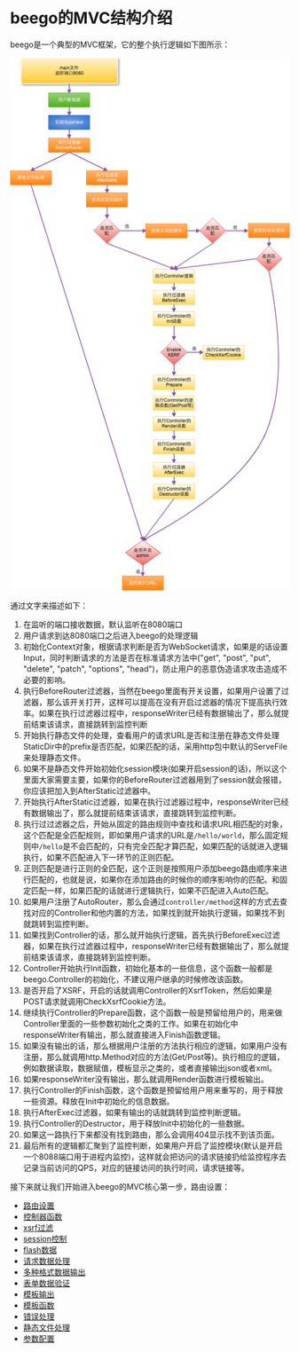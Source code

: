 # beego的MVC结构介绍
beego是一个典型的MVC框架，它的整个执行逻辑如下图所示：

![](../images/detail.png)

通过文字来描述如下：

1. 在监听的端口接收数据，默认监听在8080端口
2. 用户请求到达8080端口之后进入beego的处理逻辑
3. 初始化Context对象，根据请求判断是否为WebSocket请求，如果是的话设置Input，同时判断请求的方法是否在标准请求方法中("get", "post", "put", "delete", "patch", "options", "head")，防止用户的恶意伪造请求攻击造成不必要的影响。
4. 执行BeforeRouter过滤器，当然在beego里面有开关设置，如果用户设置了过滤器，那么该开关打开，这样可以提高在没有开启过滤器的情况下提高执行效率。如果在执行过滤器过程中，responseWriter已经有数据输出了，那么就提前结束该请求，直接跳转到监控判断
5. 开始执行静态文件的处理，查看用户的请求URL是否和注册在静态文件处理StaticDir中的prefix是否匹配，如果匹配的话，采用http包中默认的ServeFile来处理静态文件。
6. 如果不是静态文件开始初始化session模块(如果开启session的话)，所以这个里面大家需要主要，如果你的BeforeRouter过滤器用到了session就会报错，你应该把加入到AfterStatic过滤器中。
7. 开始执行AfterStatic过滤器，如果在执行过滤器过程中，responseWriter已经有数据输出了，那么就提前结束该请求，直接跳转到监控判断。
8. 执行过过滤器之后，开始从固定的路由规则中查找和请求URL相匹配的对象，这个匹配是全匹配规则，即如果用户请求的URL是`/hello/world`，那么固定规则中`/hello`是不会匹配的，只有完全匹配才算匹配，如果匹配的话就进入逻辑执行，如果不匹配进入下一环节的正则匹配。
9. 正则匹配是进行正则的全匹配，这个正则是按照用户添加beego路由顺序来进行匹配的，也就是说，如果你在添加路由的时候你的顺序影响你的匹配。和固定匹配一样，如果匹配的话就进行逻辑执行，如果不匹配进入Auto匹配。
10. 如果用户注册了AutoRouter，那么会通过`controller/method`这样的方式去查找对应的Controller和他内置的方法，如果找到就开始执行逻辑，如果找不到就跳转到监控判断。
11. 如果找到Controller的话，那么就开始执行逻辑，首先执行BeforeExec过滤器，如果在执行过滤器过程中，responseWriter已经有数据输出了，那么就提前结束该请求，直接跳转到监控判断。
12. Controller开始执行Init函数，初始化基本的一些信息，这个函数一般都是beego.Controller的初始化，不建议用户继承的时候修改该函数。
13. 是否开启了XSRF，开启的话就调用Controller的XsrfToken，然后如果是POST请求就调用CheckXsrfCookie方法。
14. 继续执行Controller的Prepare函数，这个函数一般是预留给用户的，用来做Controller里面的一些参数初始化之类的工作。如果在初始化中responseWriter有输出，那么就直接进入Finish函数逻辑。
15. 如果没有输出的话，那么根据用户注册的方法执行相应的逻辑，如果用户没有注册，那么就调用http.Method对应的方法(Get/Post等)。执行相应的逻辑，例如数据读取，数据赋值，模板显示之类的，或者直接输出json或者xml。
16. 如果responseWriter没有输出，那么就调用Render函数进行模板输出。
17. 执行Controller的Finish函数，这个函数是预留给用户用来重写的，用于释放一些资源。释放在Init中初始化的信息数据。
18. 执行AfterExec过滤器，如果有输出的话就跳转到监控判断逻辑。
18. 执行Controller的Destructor，用于释放Init中初始化的一些数据。
19. 如果这一路执行下来都没有找到路由，那么会调用404显示找不到该页面。
20. 最后所有的逻辑都汇聚到了监控判断，如果用户开启了监控模块(默认是开启一个8088端口用于进程内监控)，这样就会把访问的请求链接扔给监控程序去记录当前访问的QPS，对应的链接访问的执行时间，请求链接等。

接下来就让我们开始进入beego的MVC核心第一步，路由设置：

- [路由设置](router.md)
- [控制器函数](controller.md)
- [xsrf过滤](xsrf.md)
- [session控制](session.md)
- [flash数据](flash.md)
- [请求数据处理](params.md)
- [多种格式数据输出](jsonxml.md)
- [表单数据验证](validation.md)
- [模板输出](view.md)
- [模板函数](template.md)
- [错误处理](errors.md)
- [静态文件处理](static.md)
- [参数配置](config.md)
